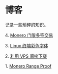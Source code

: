 # 博客

记录一些琐碎的知识。

4\. [Monero 门限多签交易](/004Multisig/004Multisig.md)

3\. [Linux 终端彩色字体](/003Linux终端彩色字体/003Linux终端彩色字体.md)

2\. [利用 VPS 间接下载](/002VPS间接下载/002VPS间接下载.md)

1\. [Monero Range Proof](/001RangeProof/001RangeProof.md)